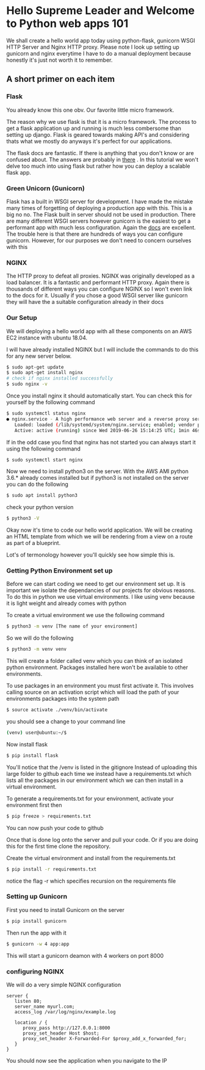 # Hello Supreme Leader and Welcome to Python web apps 101

We shall create a hello world app today using python-flask, gunicorn WSGI HTTP Server and Nginx HTTP proxy. Please note I look up setting up gunicorn and nginx everytime I have to do a manual deployment because honestly it's just not worth it to remember.

## A short primer on each item

### Flask

You already know this one obv. Our favorite little micro framework.

The reason why we use flask is that it is a micro framework. The process to get a flask application up and running is much less combersome than setting up django. Flask is geared towards making API's and considering thats what we mostly do anyways it's perfect for our applications.

The flask docs are fantastic. If there is anything that you don't know or are confused about. The answers are probably in [there](http://flask.pocoo.org/docs/1.0/) . In this tutorial we won't delve too much into using flask but rather how you can deploy a scalable flask app. 

### Green Unicorn (Gunicorn)

Flask has a built in WSGI server for development. I have made the mistake many times of forgetting of deploying a production app with this. This is a big no no. The Flask built in server should not be used in production. There are many different WSGI servers however gunicorn is the easiest to get a performant app with much less configuration. Again the [docs](https://gunicorn.org/) are excellent. The trouble here is that there are hundreds of ways you can configure gunicorn. However, for our purposes we don't need to concern ourselves with this 

### NGINX

The HTTP proxy to defeat all proxies. NGINX was originally developed as a load balancer. It is a fantastic and performant HTTP proxy. Again there is thousands of different ways you can configure NGINX so I won't even link to the docs for it. Usually if you chose a good WSGI server like gunicorn they will have the a suitable configuration already in their docs

### Our Setup

We will deploying a hello world app with all these components on an AWS EC2 instance with ubuntu 18.04.

I will have already installed NGINX but I will include the commands to do this for any new server below.

```sh
$ sudo apt-get update
$ sudo apt-get install nginx
# check if nginx installed successfully 
$ sudo nginx -v
```

Once you install nginx it should automatically start.
You can check this for yourself by the following command

```sh
$ sudo systemctl status nginx
● nginx.service - A high performance web server and a reverse proxy server
   Loaded: loaded (/lib/systemd/system/nginx.service; enabled; vendor preset: enabled)
   Active: active (running) since Wed 2019-06-26 15:14:25 UTC; 1min 46s ago
```
If in the odd case you find that nginx has not started you can always start it using the following command

```sh
$ sudo systemctl start nginx
```

Now we need to install python3 on the server. With the AWS AMI python 3.6.* already comes installed but if python3 is not installed on the server you can do the following

```sh
$ sudo apt install python3
```
check your python version 

```sh 
$ python3 -V
```
Okay now it's time to code our hello world application. We will be creating an HTML template from which we will be rendering from a view on a route as part of a blueprint.

Lot's of termonology however you'll quickly see how simple this is.

### Getting Python Environment set up

Before we can start coding we need to get our environment set up. It is important we isolate the dependancies of our projects for obvious reasons. To do this in python we use virtual environments. I like using venv because it is light weight and already comes with python

To create a virtual environment we use the following command

```sh
$ python3 -m venv [The name of your environment]
```

So we will do the following

```sh
$ python3 -m venv venv
```
This will create a folder called venv which you can think of an isolated python environment. Packages installed here won't be available to other environments. 

To use packages in an environment you must first activate it. This involves calling source on an activation script which will load the path of your environments packages into the system path

```sh
$ source activate ./venv/bin/activate
```
you should see a change to your command line 
```sh
(venv) user@ubuntu:~/$
```

Now install flask

```sh
$ pip install flask
```

You'll notice that the /venv is listed in the gitignore
Instead of uploading this large folder to github each time we instead have a requirements.txt which lists all the packages in our environment which we can then install in a virtual environment.

To generate a requirements.txt for your environment, activate your environment first then 

```sh
$ pip freeze > requirements.txt
```

You can now push your code to github

Once that is done log onto the server and pull your code. Or if you are doing this for the first time clone the repository.

Create the virtual environment and install from the requirements.txt

```sh
$ pip install -r requirements.txt
```
notice the flag -r which specifies recursion on the requirements file

### Setting up Gunicorn

First you need to install Gunicorn on the server

```sh 
$ pip install gunicorn
```

Then run the app with it

```sh
$ gunicorn -w 4 app:app
```
This will start a gunicorn deamon with 4 workers on port 8000

### configuring NGINX

We will do a very simple NGINX configuration

```nginx
server {
   listen 80;
   server_name myurl.com;
   access_log /var/log/nginx/example.log

   location / {
      proxy_pass http://127.0.0.1:8000
      proxy_set_header Host $host;
      proxy_set_header X-Forwarded-For $proxy_add_x_forwarded_for;
   }
}
```

You should now see the application when you navigate to the IP 




